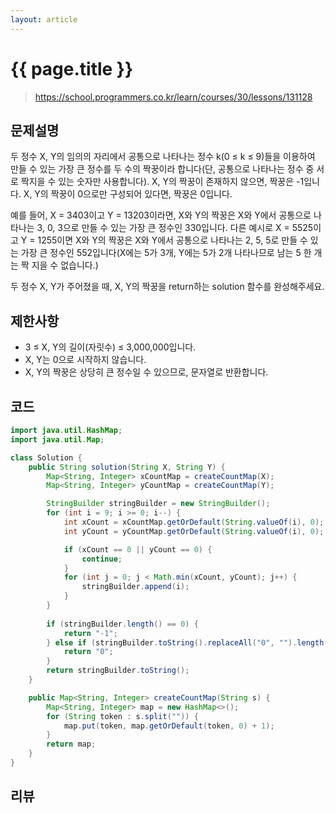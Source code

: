 ```yaml
---
layout: article
---
```


# {{ page.title }}

> https://school.programmers.co.kr/learn/courses/30/lessons/131128

## 문제설명

두 정수 X, Y의 임의의 자리에서 공통으로 나타나는 정수 k(0 ≤ k ≤ 9)들을 이용하여 만들 수 있는 가장 큰 정수를 두 수의 짝꿍이라 합니다(단, 공통으로 나타나는 정수 중 서로 짝지을 수 있는 숫자만 사용합니다). X, Y의 짝꿍이 존재하지 않으면, 짝꿍은 -1입니다. X, Y의 짝꿍이 0으로만 구성되어 있다면, 짝꿍은 0입니다.

예를 들어, X = 3403이고 Y = 13203이라면, X와 Y의 짝꿍은 X와 Y에서 공통으로 나타나는 3, 0, 3으로 만들 수 있는 가장 큰 정수인 330입니다. 다른 예시로 X = 5525이고 Y = 1255이면 X와 Y의 짝꿍은 X와 Y에서 공통으로 나타나는 2, 5, 5로 만들 수 있는 가장 큰 정수인 552입니다(X에는 5가 3개, Y에는 5가 2개 나타나므로 남는 5 한 개는 짝 지을 수 없습니다.)

두 정수 X, Y가 주어졌을 때, X, Y의 짝꿍을 return하는 solution 함수를 완성해주세요.

## 제한사항

- 3 ≤ X, Y의 길이(자릿수) ≤ 3,000,000입니다.
- X, Y는 0으로 시작하지 않습니다.
- X, Y의 짝꿍은 상당히 큰 정수일 수 있으므로, 문자열로 반환합니다.

## 코드

```java
import java.util.HashMap;
import java.util.Map;

class Solution {
    public String solution(String X, String Y) {
        Map<String, Integer> xCountMap = createCountMap(X);
        Map<String, Integer> yCountMap = createCountMap(Y);

        StringBuilder stringBuilder = new StringBuilder();
        for (int i = 9; i >= 0; i--) {
            int xCount = xCountMap.getOrDefault(String.valueOf(i), 0);
            int yCount = yCountMap.getOrDefault(String.valueOf(i), 0);

            if (xCount == 0 || yCount == 0) {
                continue;
            }
            for (int j = 0; j < Math.min(xCount, yCount); j++) {
                stringBuilder.append(i);
            }
        }
        
        if (stringBuilder.length() == 0) {
            return "-1";
        } else if (stringBuilder.toString().replaceAll("0", "").length() == 0) {
            return "0";
        }
        return stringBuilder.toString();
    }

    public Map<String, Integer> createCountMap(String s) {
        Map<String, Integer> map = new HashMap<>();
        for (String token : s.split("")) {
            map.put(token, map.getOrDefault(token, 0) + 1);
        }
        return map;
    }
}
```

## 리뷰